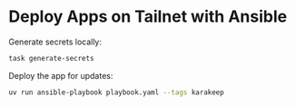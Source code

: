 # Deploy Apps on Tailnet with Ansible

Generate secrets locally:

```bash
task generate-secrets
```

Deploy the app for updates:

```bash
uv run ansible-playbook playbook.yaml --tags karakeep
```
